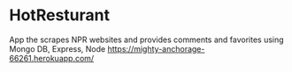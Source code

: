 # HotResturant
App the scrapes NPR websites and provides comments and favorites using Mongo DB, Express, Node
https://mighty-anchorage-66261.herokuapp.com/
